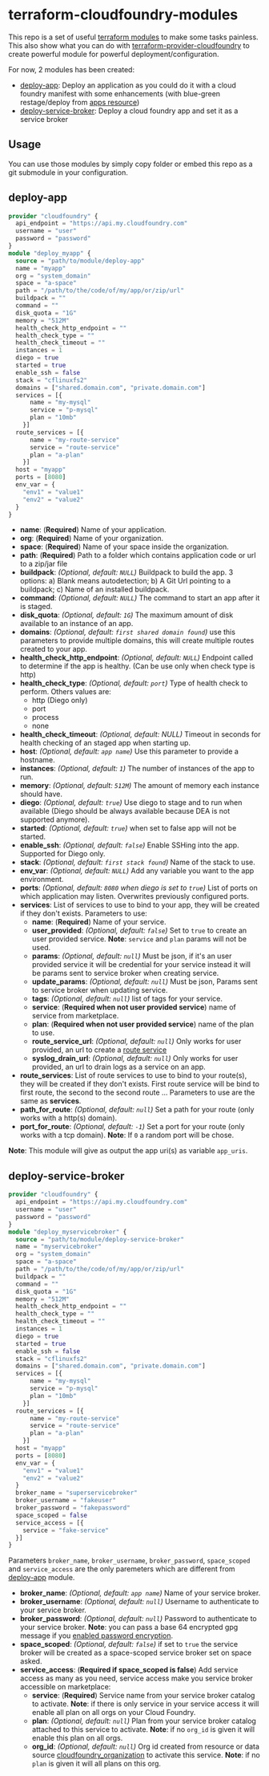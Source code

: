 # terraform-cloudfoundry-modules

This repo is a set of useful [terraform modules](https://www.terraform.io/docs/modules/index.html) to make some tasks painless.
This also show what you can do with [terraform-provider-cloudfoundry](https://github.com/orange-cloudfoundry/terraform-provider-cloudfoundry) to create powerful module for powerful deployment/configuration.

For now, 2 modules has been created:

- [deploy-app](/deploy-app): Deploy an application as you could do it with a cloud foundry manifest with some enhancements (with blue-green restage/deploy from [apps resource](https://github.com/orange-cloudfoundry/terraform-provider-cloudfoundry#applications))
- [deploy-service-broker](/deploy-service-broker): Deploy a cloud foundry app and set it as a service broker

## Usage

You can use those modules by simply copy folder or embed this repo as a git submodule in your configuration.

## deploy-app

```tf
provider "cloudfoundry" {
  api_endpoint = "https://api.my.cloudfoundry.com"
  username = "user"
  password = "password"
}
module "deploy_myapp" {
  source = "path/to/module/deploy-app"
  name = "myapp"
  org = "system_domain"
  space = "a-space"
  path = "/path/to/the/code/of/my/app/or/zip/url"
  buildpack = ""
  command = ""
  disk_quota = "1G"
  memory = "512M"
  health_check_http_endpoint = ""
  health_check_type = ""
  health_check_timeout = ""
  instances = 1
  diego = true
  started = true
  enable_ssh = false
  stack = "cflinuxfs2"
  domains = ["shared.domain.com", "private.domain.com"]
  services = [{
      name = "my-mysql"
      service = "p-mysql"
      plan = "10mb"
    }]
  route_services = [{
      name = "my-route-service"
      service = "route-service"
      plan = "a-plan"
    }]
  host = "myapp"
  ports = [8080]
  env_var = {
    "env1" = "value1"
    "env2" = "value2"
  }
}
```

- **name**: (**Required**) Name of your application.
- **org**: (**Required**) Name of your organization.
- **space**: (**Required**) Name of your space inside the organization.
- **path**: (**Required**) Path to a folder which contains application code or url to a zip/jar file
- **buildpack**: *(Optional, default: `NULL`)* Buildpack to build the app. 3 options: a) Blank means autodetection; b) A Git Url pointing to a buildpack; c) Name of an installed buildpack.
- **command**: *(Optional, default: `NULL`)* The command to start an app after it is staged.
- **disk_quota**: *(Optional, default: `1G`)* The maximum amount of disk available to an instance of an app.
- **domains**: *(Optional, default: `first shared domain found`)* use this parameters to provide multiple domains, this will create multiple routes created to your app.
- **health_check_http_endpoint**: *(Optional, default: `NULL`)* Endpoint called to determine if the app is healthy. (Can  be use only when check type is http)
- **health_check_type**: *(Optional, default: `port`)* Type of health check to perform. Others values are: 
  - http (Diego only)
  - port
  - process
  - none
- **health_check_timeout**: *(Optional, default: NULL)* Timeout in seconds for health checking of an staged app when starting up.
- **host**: *(Optional, default: `app name`)* Use this parameter to provide a hostname.
- **instances**: *(Optional, default: `1`)* The number of instances of the app to run.
- **memory**: *(Optional, default: `512M`)* The amount of memory each instance should have.
- **diego**: *(Optional, default: `true`)* Use diego to stage and to run when available (Diego should be always available because DEA is not supported anymore).
- **started**: *(Optional, default: `true`)* when set to false app will not be started.
- **enable_ssh**: *(Optional, default: `false`)* Enable SSHing into the app. Supported for Diego only.
- **stack**: *(Optional, default: `first stack found`)* Name of the stack to use.
- **env_var**: *(Optional, default: `NULL`)* Add any variable you want to the app environment.
- **ports**: *(Optional, default: `8080` when diego is set to `true`)* List of ports on which application may listen. Overwrites previously configured ports. 
- **services**: List of services to use to bind to your app, they will be created if they don't exists. Parameters to use:
  - **name**: (**Required**) Name of your service.
  - **user_provided**: *(Optional, default: `false`)* Set to `true` to create an user provided service. **Note**: `service` and `plan` params will not be used.
  - **params**: *(Optional, default: `null`)* Must be json, if it's an user provided service it will be credential for your service instead it will be params sent to service broker when creating service.
  - **update_params**: *(Optional, default: `null`)* Must be json, Params sent to service broker when updating service.
  - **tags**: *(Optional, default: `null`)* list of tags for your service.
  - **service**: (**Required when not user provided service**) name of service from marketplace.
  - **plan**: (**Required when not user provided service**) name of the plan to use.
  - **route_service_url**: *(Optional, default: `null`)* Only works for user provided, an url to create a [route service](https://docs.cloudfoundry.org/services/route-services.html)
  - **syslog_drain_url**: *(Optional, default: `null`)* Only works for user provided, an url to drain logs as a service on an app.
- **route_services**:  List of route services to use to bind to your route(s), they will be created if they don't exists. First route service will be bind to first route, the second to the second route ... Parameters to use are the same as **services**.
- **path_for_route**: *(Optional, default: `null`)* Set a path for your route (only works with a http(s) domain).
- **port_for_route**: *(Optional, default: `-1`)* Set a port for your route (only works with a tcp domain). **Note**: If `0` a random port will be chose.


**Note**: This module will give as output the app uri(s) as variable `app_uris`.

## deploy-service-broker

```tf
provider "cloudfoundry" {
  api_endpoint = "https://api.my.cloudfoundry.com"
  username = "user"
  password = "password"
}
module "deploy_myservicebroker" {
  source = "path/to/module/deploy-service-broker"
  name = "myservicebroker"
  org = "system_domain"
  space = "a-space"
  path = "/path/to/the/code/of/my/app/or/zip/url"
  buildpack = ""
  command = ""
  disk_quota = "1G"
  memory = "512M"
  health_check_http_endpoint = ""
  health_check_type = ""
  health_check_timeout = ""
  instances = 1
  diego = true
  started = true
  enable_ssh = false
  stack = "cflinuxfs2"
  domains = ["shared.domain.com", "private.domain.com"]
  services = [{
      name = "my-mysql"
      service = "p-mysql"
      plan = "10mb"
    }]
  route_services = [{
      name = "my-route-service"
      service = "route-service"
      plan = "a-plan"
    }]
  host = "myapp"
  ports = [8080]
  env_var = {
    "env1" = "value1"
    "env2" = "value2"
  }
  broker_name = "superservicebroker"
  broker_username = "fakeuser"
  broker_password = "fakepassword"
  space_scoped = false
  service_access = [{
    service = "fake-service"
  }]
}
```

Parameters `broker_name`, `broker_username`, `broker_password`, `space_scoped` and `service_access` are the only paremeters which are different from [deploy-app](#deploy-app) module.

- **broker_name**: *(Optional, default: `app name`)* Name of your service broker.
- **broker_username**: *(Optional, default: `null`)* Username to authenticate to your service broker.
- **broker_password**: *(Optional, default: `null`)* Password to authenticate to your service broker. **Note**: you can pass a base 64 encrypted gpg message if you [enabled password encryption](https://github.com/orange-cloudfoundry/terraform-provider-cloudfoundry#enable-password-encryption).
- **space_scoped**: *(Optional, default: `false`)* if set to `true` the service broker will be created as a space-scoped service broker set on space asked. 
- **service_access**: (**Required if space_scoped is false**) Add service access as many as you need, service access make you service broker accessible on marketplace:
  - **service**: (**Required**) Service name from your service broker catalog to activate. **Note**: if there is only service in your service access it will enable all plan on all orgs on your Cloud Foundry.
  - **plan**: *(Optional, default: `null`)* Plan from your service broker catalog attached to this service to activate. **Note**: if no `org_id` is given it will enable this plan on all orgs.
  - **org_id**: *(Optional, default: `null`)* Org id created from resource or data source [cloudfoundry_organization](#organizations) to activate this service. **Note**: if no `plan` is given it will all plans on this org.